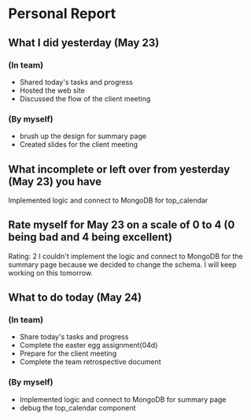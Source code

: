 # Personal Report

## What I did yesterday (May 23)

### (In team)
- Shared today's tasks and progress
- Hosted the web site
- Discussed the flow of the client meeting

### (By myself)
- brush up the design for summary page
- Created slides for the client meeting

## What incomplete or left over from yesterday (May 23) you have
Implemented logic and connect to MongoDB for top_calendar

## Rate myself for May 23 on a scale of 0 to 4 (0 being bad and 4 being excellent)
Rating: 2
I couldn't implement the logic and connect to MongoDB for the summary page because we decided to change the schema. I will keep working on this tomorrow.

## What to do today (May 24)

### (In team)
- Share today's tasks and progress
- Complete the easter egg assignment(04d)
- Prepare for the client meeting
- Complete the team retrospective document

### (By myself)
- Implemented logic and connect to MongoDB for summary page
- debug the top_calendar component